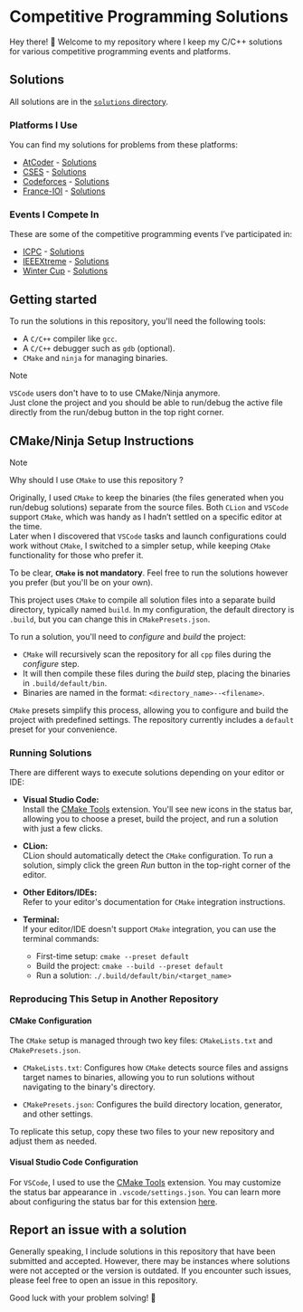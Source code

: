 # Competitive Programming Solutions

Hey there! 👋 Welcome to my repository where I keep my C/C++ solutions for various competitive programming events and platforms.

## Solutions

All solutions are in the [`solutions` directory](./solutions).

### Platforms I Use

You can find my solutions for problems from these platforms:

- <a href="https://atcoder.jp" target="_blank">AtCoder</a> -
[Solutions](./solutions/AtCoder)
- <a href="https://cses.fi/problemset/" target="_blank">CSES</a> -
[Solutions](./solutions/CSES)
- <a href="https://codeforces.com" target="_blank">Codeforces</a> -
[Solutions](./solutions/Codeforces)
- <a href="https://www.france-ioi.org/algo/chapters.php" target="_blank">France-IOI</a> -
[Solutions](./solutions/France-IOI)

### Events I Compete In

These are some of the competitive programming events I’ve participated in:

- <a href="https://icpc.global" target="_blank">ICPC</a> -
[Solutions](./solutions/ICPC)
- <a href="https://ieeextreme.org" target="_blank">IEEEXtreme</a> -
[Solutions](./solutions/IEEEXtreme)
- <a href="https://www.facebook.com/INSATWinterCup/" target="_blank">Winter Cup</a> -
[Solutions](./solutions/WinterCup)

## Getting started

To run the solutions in this repository, you'll need the following tools:

- A `C/C++` compiler like `gcc`.
- A `C/C++` debugger such as `gdb` (optional).
- `CMake` and `ninja` for managing binaries.

> [!Note]
>
> `VSCode` users don't have to to use CMake/Ninja anymore.  
> Just clone the project and you should be able to run/debug the active file directly
> from the run/debug button in the top right corner.
>

## CMake/Ninja Setup Instructions

> [!Note]
>
> Why should I use `CMake` to use this repository ?
>
> Originally, I used `CMake` to keep the binaries (the files generated when you
> run/debug solutions) separate from the source files.
> Both `CLion` and `VSCode` support `CMake`, which was handy as I hadn’t settled on a
> specific editor at the time.  
> Later when I discovered that `VSCode` tasks and launch configurations could work
> without `CMake`, I switched to a simpler setup,
> while keeping `CMake` functionality for those who prefer it.
>
> To be clear, **`CMake` is not mandatory**. Feel free to run the solutions however you
> prefer (but you'll be on your own).
>

This project uses `CMake` to compile all solution files into a separate build directory, typically named `build`. In my configuration, the default directory is `.build`, but you can change this in `CMakePresets.json`.

To run a solution, you'll need to *configure* and *build* the project:

- `CMake` will recursively scan the repository for all `cpp` files during the *configure* step.
- It will then compile these files during the *build* step, placing the binaries in `.build/default/bin`.
- Binaries are named in the format: `<directory_name>--<filename>`.

`CMake` presets simplify this process, allowing you to configure and build the project with predefined settings. The repository currently includes a `default` preset for your convenience.

### Running Solutions

There are different ways to execute solutions depending on your editor or IDE:

- **Visual Studio Code:**  
  Install the [CMake Tools](https://marketplace.visualstudio.com/items?itemName=ms-vscode.cmake-tools) extension. You'll see new icons in the status bar, allowing you to choose a preset, build the project, and run a solution with just a few clicks.

- **CLion:**  
  CLion should automatically detect the `CMake` configuration. To run a solution, simply click the green *Run* button in the top-right corner of the editor.

- **Other Editors/IDEs:**  
  Refer to your editor's documentation for `CMake` integration instructions.

- **Terminal:**  
  If your editor/IDE doesn't support `CMake` integration, you can use the terminal commands:
  - First-time setup: `cmake --preset default`
  - Build the project: `cmake --build --preset default`
  - Run a solution: `./.build/default/bin/<target_name>`

### Reproducing This Setup in Another Repository

#### CMake Configuration

The `CMake` setup is managed through two key files: `CMakeLists.txt` and `CMakePresets.json`.

- `CMakeLists.txt`: Configures how `CMake` detects source files and assigns target names to binaries, allowing you to run solutions without navigating to the binary's directory.

- `CMakePresets.json`: Configures the build directory location, generator, and other settings.

To replicate this setup, copy these two files to your new repository and adjust them as needed.

#### Visual Studio Code Configuration

For `VSCode`, I used to use the [CMake Tools](https://marketplace.visualstudio.com/items?itemName=ms-vscode.cmake-tools) extension. You may customize the status bar appearance in `.vscode/settings.json`. You can learn more about configuring the status bar for this extension [here](https://github.com/microsoft/vscode-cmake-tools/blob/main/docs/cmake-options-configuration.md).

## Report an issue with a solution

Generally speaking, I include solutions in this repository that have been submitted and accepted.
However, there may be instances where solutions were not accepted or the version is outdated.
If you encounter such issues, please feel free to open an issue in this repository.

Good luck with your problem solving! 🚀
